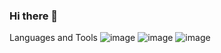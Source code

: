 ### Hi there 👋

<!--
**nitinvarda/nitinvarda** is a ✨ _special_ ✨ repository because its `README.md` (this file) appears on your GitHub profile.

Here are some ideas to get you started:

- 🔭 I’m currently working on ...

- 🌱 I’m currently learning ...
- 👯 I’m looking to collaborate on ...
- 🤔 I’m looking for help with ...
- 💬 Ask me about ...
- 📫 How to reach me: ...
- 😄 Pronouns: ...
- ⚡ Fun fact: ...
-->

Languages and Tools
![image](https://github.com/nitinvarda/nitinvarda/assets/56512897/c3da7548-fbd5-4d65-b5b3-54a4529401f5)
![image](https://github.com/nitinvarda/nitinvarda/assets/56512897/95f05d6e-2535-421c-aff5-e1a9fd87cad8)
![image](https://github.com/nitinvarda/nitinvarda/assets/56512897/80123cba-0b91-4116-bb89-7825e8eb2537)




